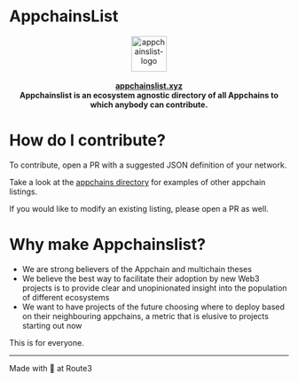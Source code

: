# AppchainsList

<p align="center">
  <img width="64" alt="appchainslist-logo" src="https://user-images.githubusercontent.com/2997571/237005992-d44bac83-95b0-43dd-9028-655a20076bef.png">
  <br><br>
  <b><a href="https://appchainslist.xyz">appchainslist.xyz</a></b>
  <br>
  <b>Appchainslist is an ecosystem agnostic directory of all Appchains to which anybody can contribute.</b>
</p>


# How do I contribute?

To contribute, open a PR with a suggested JSON definition of your network.

Take a look at the [appchains directory](https://github.com/Route3/AppchainsList/tree/main/appchains) for examples of other appchain listings.

If you would like to modify an existing listing, please open a PR as well.

# Why make Appchainslist?

- We are strong believers of the Appchain and multichain theses
- We believe the best way to facilitate their adoption by new Web3 projects is to provide clear and unopinionated insight into the population of different ecosystems
- We want to have projects of the future choosing where to deploy based on their neighbouring appchains, a metric that is elusive to projects starting out now

This is for everyone.

---

Made with 🧡 at Route3
